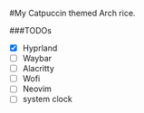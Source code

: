 #My Catpuccin themed Arch rice.

###TODOs
- [x] Hyprland
- [ ] Waybar
- [ ] Alacritty
- [ ] Wofi
- [ ] Neovim
- [ ] system clock
